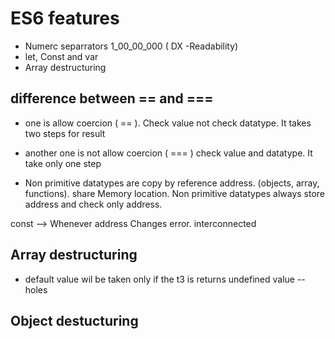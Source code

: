 # ES6 features
- Numerc separrators 1_00_00_000 ( DX -Readability)
- let, Const and var
- Array destructuring 
## difference between == and ===
- one is allow coercion ( == ). Check value not check datatype. It takes two steps for result
- another one is not allow coercion ( === ) check value and datatype. It take only one step

- Non primitive datatypes are copy by reference address. (objects, array, functions). share Memory location. Non primitive datatypes always store address and check only address.

const --> Whenever address Changes error. interconnected 

## Array destructuring
- default value wil be taken only if the t3 is returns undefined value
-- holes 

## Object destucturing
